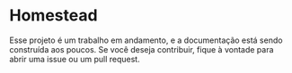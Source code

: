# Homestead 

Esse projeto é um trabalho em andamento, e a documentação está sendo construída aos poucos. Se você deseja contribuir, fique à vontade para abrir uma issue ou um pull request.